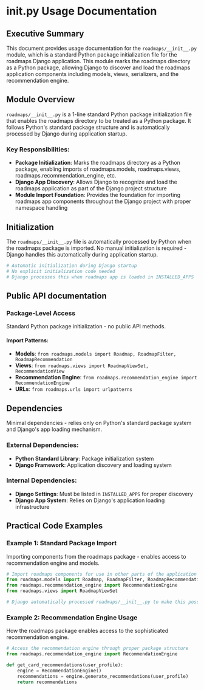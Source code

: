 # __init__.py Usage Documentation

## Executive Summary
This document provides usage documentation for the `roadmaps/__init__.py` module, which is a standard Python package initialization file for the roadmaps Django application. This module marks the roadmaps directory as a Python package, allowing Django to discover and load the roadmaps application components including models, views, serializers, and the recommendation engine.

## Module Overview
`roadmaps/__init__.py` is a 1-line standard Python package initialization file that enables the roadmaps directory to be treated as a Python package. It follows Python's standard package structure and is automatically processed by Django during application startup.

### Key Responsibilities:
- **Package Initialization**: Marks the roadmaps directory as a Python package, enabling imports of roadmaps.models, roadmaps.views, roadmaps.recommendation_engine, etc.
- **Django App Discovery**: Allows Django to recognize and load the roadmaps application as part of the Django project structure
- **Module Import Foundation**: Provides the foundation for importing roadmaps app components throughout the Django project with proper namespace handling


## Initialization
The `roadmaps/__init__.py` file is automatically processed by Python when the roadmaps package is imported. No manual initialization is required - Django handles this automatically during application startup.

```python
# Automatic initialization during Django startup
# No explicit initialization code needed
# Django processes this when roadmaps app is loaded in INSTALLED_APPS
```

## Public API documentation

### Package-Level Access
Standard Python package initialization - no public API methods.

#### Import Patterns:
- **Models**: `from roadmaps.models import Roadmap, RoadmapFilter, RoadmapRecommendation`
- **Views**: `from roadmaps.views import RoadmapViewSet, RecommendationView`
- **Recommendation Engine**: `from roadmaps.recommendation_engine import RecommendationEngine`
- **URLs**: `from roadmaps.urls import urlpatterns`

## Dependencies
Minimal dependencies - relies only on Python's standard package system and Django's app loading mechanism.

### External Dependencies:
- **Python Standard Library**: Package initialization system
- **Django Framework**: Application discovery and loading system

### Internal Dependencies:
- **Django Settings**: Must be listed in `INSTALLED_APPS` for proper discovery
- **Django App System**: Relies on Django's application loading infrastructure

## Practical Code Examples

### Example 1: Standard Package Import
Importing components from the roadmaps package - enables access to recommendation engine and models.

```python
# Import roadmaps components for use in other parts of the application
from roadmaps.models import Roadmap, RoadmapFilter, RoadmapRecommendation
from roadmaps.recommendation_engine import RecommendationEngine
from roadmaps.views import RoadmapViewSet

# Django automatically processed roadmaps/__init__.py to make this possible
```

### Example 2: Recommendation Engine Usage
How the roadmaps package enables access to the sophisticated recommendation engine.

```python
# Access the recommendation engine through proper package structure
from roadmaps.recommendation_engine import RecommendationEngine

def get_card_recommendations(user_profile):
    engine = RecommendationEngine()
    recommendations = engine.generate_recommendations(user_profile)
    return recommendations
```


